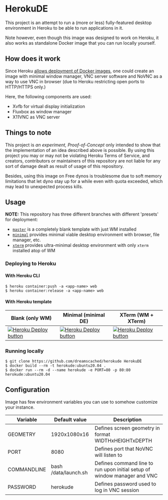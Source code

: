 # HerokuDE

This project is an attempt to run a (more or less) fully-featured desktop
environment in Heroku to be able to run applications in it.

Note however, even though this image was designed to work on Heroku, it also
works as standalone Docker image that you can run locally yourself.

## How does it work

Since Heroku [allows deployment of Docker images](https://devcenter.heroku.com/articles/build-docker-images-heroku-yml#heroku-yml-overview),
one could create an image with minimal window manager, VNC server
software and NoVNC as a way to use VNC in browser (due to Heroku restricting
open ports to HTTP/HTTPS only.)

Here, the following components are used:

* Xvfb for virtual display initialization
* Fluxbox as window manager
* X11VNC as VNC server


## Things to note

This project is *an experiment, Proof-of-Concept* only intended to show that the
implementation of an idea described above is possible. By using this project
you may or may not be violating Heroku Terms of Service, and creators, contributors
or maintainers of this repository are not liable for any sort of damage dealt
as result of usage of this repository.

Besides, using this image on Free dynos is troublesome due to soft memory
limitations that let dyno stay up for a while even with quota exceeded, which
may lead to unexpected process kills.


## Usage

**NOTE:** This repository has three different branches with different 'presets' for deployment:
* [`master`](https://github.com/dreamscached/herokude/tree/master) is a completely blank template with just WM installed
* [`minimal`](https://github.com/dreamscached/herokude/tree/minimal) provides minimal viable desktop environment with browser, file manager, etc.
* [`xterm`](https://github.com/dreamscached/herokude/tree/xterm) provides ultra-minimal desktop environment with only `xterm` installed atop of WM

### Deploying to Heroku

#### With Heroku CLI

```shell
$ heroku container:push -a <app-name> web
$ heroku container:release -a <app-name> web
```


#### With Heroku template

| Blank (only WM)                 | Minimal (minimal DE)            | XTerm (WM + XTerm)              |
|---------------------------------|---------------------------------|---------------------------------|
| [![Heroku Deploy button][1]][2] | [![Heroku Deploy button][1]][3] | [![Heroku Deploy button][1]][4] |

[1]: https://www.herokucdn.com/deploy/button.svg
[2]: https://heroku.com/deploy?template=https://github.com/dreamscached/herokude/tree/master
[3]: https://heroku.com/deploy?template=https://github.com/dreamscached/herokude/tree/minimal
[4]: https://heroku.com/deploy?template=https://github.com/dreamscached/herokude/tree/xterm


### Running locally

```shell
$ git clone https://github.com/dreamscached/herokude HerokuDE
$ docker build --rm -t herokude:ubuntu20.04 .
$ docker run --rm -d --name herokude -e PORT=80 -p 80:80 herokude:ubuntu20.04
```


## Configuration

Image has few environment variables you can use to somehow customize your
instance.

| Variable    | Default value        | Description                                                              |
|-------------|----------------------|--------------------------------------------------------------------------|
| GEOMETRY    | 1920x1080x16         | Defines screen geometry in format WIDTHxHEIGHTxDEPTH                     |
| PORT        | 8080                 | Defines port that NoVNC will listen to                                   |
| COMMANDLINE | bash /data/launch.sh | Defines command line to run upon initial setup of window manager and VNC |
| PASSWORD    | herokude             | Defines password used to log in VNC session                              |
